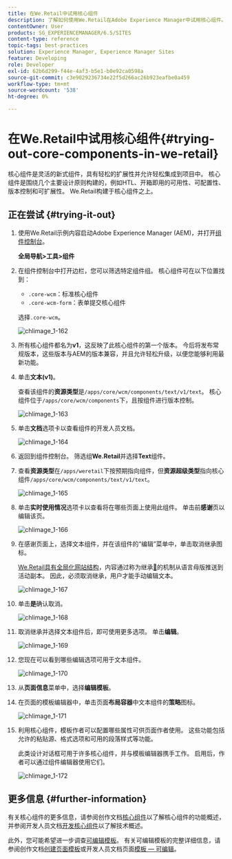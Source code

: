 ```yaml
---
title: 在We.Retail中试用核心组件
description: 了解如何使用We.Retail在Adobe Experience Manager中试用核心组件。
contentOwner: User
products: SG_EXPERIENCEMANAGER/6.5/SITES
content-type: reference
topic-tags: best-practices
solution: Experience Manager, Experience Manager Sites
feature: Developing
role: Developer
exl-id: 62b6d299-f44e-4af3-b5e1-b0e92ca0598a
source-git-commit: c3e9029236734e22f5d266ac26b923eafbe0a459
workflow-type: tm+mt
source-wordcount: '538'
ht-degree: 0%

---
```


# 在We.Retail中试用核心组件{#trying-out-core-components-in-we-retail}

核心组件是灵活的新式组件，具有轻松的扩展性并允许轻松集成到项目中。 核心组件是围绕几个主要设计原则构建的，例如HTL、开箱即用的可用性、可配置性、版本控制和可扩展性。 We.Retail构建于核心组件之上。

## 正在尝试 {#trying-it-out}

1. 使用We.Retail示例内容启动Adobe Experience Manager (AEM)，并打开[组件控制台](/help/sites-authoring/default-components-console.md)。

   **全局导航>工具>组件**

1. 在组件控制台中打开边栏，您可以筛选特定组件组。 核心组件可在以下位置找到：

   * `.core-wcm`：标准核心组件
   * `.core-wcm-form`：表单提交核心组件

   选择`.core-wcm`。

   ![chlimage_1-162](assets/chlimage_1-162.png)

1. 所有核心组件都名为&#x200B;**v1**，这反映了此核心组件的第一个版本。 今后将发布常规版本，这些版本与AEM的版本兼容，并且允许轻松升级，以便您能够利用最新功能。
1. 单击&#x200B;**文本(v1)**。

   查看该组件的&#x200B;**资源类型**&#x200B;是`/apps/core/wcm/components/text/v1/text`。 核心组件位于`/apps/core/wcm/components`下，且按组件进行版本控制。

   ![chlimage_1-163](assets/chlimage_1-163.png)

1. 单击&#x200B;**文档**&#x200B;选项卡以查看组件的开发人员文档。

   ![chlimage_1-164](assets/chlimage_1-164.png)

1. 返回到组件控制台。 筛选组&#x200B;**We.Retail**&#x200B;并选择&#x200B;**Text**&#x200B;组件。
1. 查看&#x200B;**资源类型**&#x200B;在`/apps/weretail`下按预期指向组件，但&#x200B;**资源超级类型**&#x200B;指向核心组件`/apps/core/wcm/components/text/v1/text`。

   ![chlimage_1-165](assets/chlimage_1-165.png)

1. 单击&#x200B;**实时使用情况**&#x200B;选项卡以查看将在哪些页面上使用此组件。 单击前&#x200B;**感谢**&#x200B;页以编辑该页。

   ![chlimage_1-166](assets/chlimage_1-166.png)

1. 在感谢页面上，选择文本组件，并在该组件的“编辑”菜单中，单击取消继承图标。

   [We.Retail具有全局化网站结构](/help/sites-developing/we-retail-globalized-site-structure.md)，内容通过称为继承[&#128279;](/help/sites-administering/msm.md)的机制从语言母版推送到活动副本。 因此，必须取消继承，用户才能手动编辑文本。

   ![chlimage_1-167](assets/chlimage_1-167.png)

1. 单击&#x200B;**是**&#x200B;确认取消。

   ![chlimage_1-168](assets/chlimage_1-168.png)

1. 取消继承并选择文本组件后，即可使用更多选项。 单击&#x200B;**编辑**。

   ![chlimage_1-169](assets/chlimage_1-169.png)

1. 您现在可以看到哪些编辑选项可用于文本组件。

   ![chlimage_1-170](assets/chlimage_1-170.png)

1. 从&#x200B;**页面信息**&#x200B;菜单中，选择&#x200B;**编辑模板**。
1. 在页面的模板编辑器中，单击页面&#x200B;**布局容器**&#x200B;中文本组件的&#x200B;**策略**&#x200B;图标。

   ![chlimage_1-171](assets/chlimage_1-171.png)

1. 利用核心组件，模板作者可以配置哪些属性可供页面作者使用。 这些功能包括允许的粘贴源、格式选项和可用的段落样式等功能。

   此类设计对话框可用于许多核心组件，并与模板编辑器携手工作。 启用后，作者可以通过组件编辑器使用它们。

   ![chlimage_1-172](assets/chlimage_1-172.png)

## 更多信息 {#further-information}

有关核心组件的更多信息，请参阅创作文档[核心组件](https://experienceleague.adobe.com/docs/experience-manager-core-components/using/introduction.html?lang=zh-hans)以了解核心组件的功能概述，并参阅开发人员文档[开发核心组件](https://experienceleague.adobe.com/docs/experience-manager-core-components/using/developing/overview.html)以了解技术概述。

此外，您可能希望进一步调查[可编辑模板](/help/sites-developing/we-retail-editable-templates.md)。 有关可编辑模板的完整详细信息，请参阅创作文档[创建页面模板](/help/sites-authoring/templates.md)或开发人员文档页面[模板 — 可编辑](/help/sites-developing/page-templates-editable.md)。
